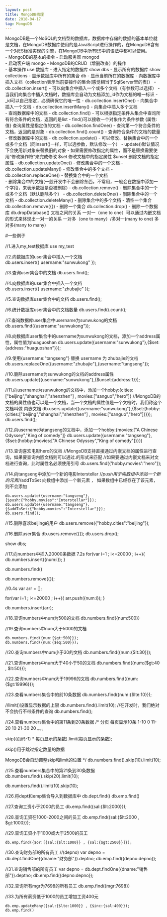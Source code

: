 ```yaml
---
layout: post
title: MongoDB梳理
date: 2018-04-17
tag: MongoDB
---
```


MongoDB是一个NoSQL的文档型的数据库，数据库中存储的数据的基本单位就是文档，在MongoDB数据库使用的是JavaScript进行操作的，在MongoDB含有一个对ES标准实现的引擎，在MongoDB中所有ES中的语法中都可以使用。	
	- MongoDB的基本的指令
		- 启动服务器
			mongod	
		- 启动客户端
			mongo
	- MongoDB的CRUD（增删改查）的操作			
		- 基本操作
			use 数据库
				- 进入指定的数据库
			show dbs
				- 显示所有的数据库
			show collections
				- 显示数据库中所有的集合
			db
				- 显示当前所在的数据库
		- 向数据库中插入文档（collection表示当前要操作的集合(感觉相当于SqlServer里的表)）
			- db.collection.insert()
				- 可以向集合中插入一个或多个文档（有参数可以选择）
				-  当我们向集合中插入文档时，数据库会自动为文档添加_id作为文档的唯一标识
		        - _id可以自己指定，必须确保它的唯一性
			- db.collection.insertOne()
				- 向集合中插入一个文档
			- db.collection.insertMany()
				- 向集合中插入多个文档		
		- 查询数据库中的文档
			- db.collection.find()
				- 可以根据指定条件从集合中查询所有符合条件的文档，返回的是list
				- find()可以接收一个对象作为条件参数 
		            {属性:值} 查询属性是指定值的文档
			- db.collection.findOne()
				- 查询第一个符合条件的文档，返回的是对象
			- db.collection.find().count()
				- 查询符合条件的文档的数量	
		- 修改数据库中的文档
			- db.collection.update()
				- 可以修改、替换集合中的一个或多个文档（同insert()一样，可以选参数，默认修改一个）
				- update()默认情况下会使用新对象来替换旧的对象
		        - 如果需要修改指定的属性，而不是替换需要使用“修改操作符”来完成修改
			        $set 修改文档中的指定属性
		            $unset 删除文档的指定属性
			- db.collection.updateOne()
				- 修改集合中的一个文档
			- db.collection.updateMany()
				- 修改集合中的多个文档
			- db.collection.replaceOne()
			- 替换集合中的一个文档		
			- 删除集合中的文档(一般开发中不会删除东西，不常用，一般会在数据中添加一个字段，来表示数据是否被删除)
			- db.collection.remove()
				- 删除集合中的一个或多个文档（默认删除多个）
			- db.collection.deleteOne()
				- 删除集合中的一个文档
			- db.collection.deleteMany()
				- 删除集合中的多个文档
			- 清空一个集合
				db.collection.remove({})
			- 删除一个集合
				db.collection.drop()
			- 删除一个数据库
				db.dropDatabase()
 文档之间的关系
    一对一（one to one）可以通过内嵌文档的形式来体现出一对一的关系
    一对多（one to many）/多对一(many to one)
    多对多(many to many)
       
  
#一些例子

//1.进入my_test数据库
use my_test

//2.向数据库的user集合中插入一个文档  
db.users.insert({
    username:"sunwukong"
});

//3.查询user集合中的文档
db.users.find();

//4.向数据库的user集合中插入一个文档   
db.users.insert({
    username:"zhubajie"
});
   
//5.查询数据库user集合中的文档
db.users.find();

//6.统计数据库user集合中的文档数量
db.users.find().count();

//7.查询数据库user集合中username为sunwukong的文档
db.users.find({username:"sunwukong"});

//8.向数据库user集合中的username为sunwukong的文档，添加一个address属性，属性值为huaguoshan
db.users.update({username:"sunwukong"},{$set:{address:"huaguoshan"}});


//9.使用{username:"tangseng"} 替换 username 为 zhubajie的文档
db.users.replaceOne({username:"zhubajie"},{username:"tangseng"});    
    
//10.删除username为sunwukong的文档的address属性
db.users.update({username:"sunwukong"},{$unset:{address:1}});


//11.向username为sunwukong的文档中，添加一个hobby:{cities:["beijing","shanghai","shenzhen"] , movies:["sanguo","hero"]}
//MongoDB的文档的属性值也可以是一个文档，当一个文档的属性值是一个文档时，我们称这个文档叫做 内嵌文档
db.users.update({username:"sunwukong"},{$set:{hobby:{cities:["beijing","shanghai","shenzhen"] , movies:["sanguo","hero"]}}});
db.users.find();

//12.向username为tangseng的文档中，添加一个hobby:{movies:["A Chinese Odyssey","King of comedy"]}
db.users.update({username:"tangseng"},
{$set:{hobby:{movies:["A Chinese Odyssey","King of comedy"]}}})

//13.查询喜欢电影hero的文档
//MongoDB支持直接通过内嵌文档的属性进行查询，如果要查询内嵌文档则可以通过.的形式来匹配
//如果要通过内嵌文档来对文档进行查询，此时属性名必须使用引号 
db.users.find({'hobby.movies':"hero"});

//14.向tangseng中添加一个新的电影Interstellar
//$push 用于向数组中添加一个新的元素
//$addToSet 向数组中添加一个新元素 ， 如果数组中已经存在了该元素，则不会添加
```
db.users.update({username:"tangseng"},
{$push:{"hobby.movies":"Interstellar"}});
db.users.update({username:"tangseng"},
{$addToSet:{"hobby.movies":"Interstellar"}});
db.users.find();
```

//15.删除喜欢beijing的用户
db.users.remove({"hobby.cities":"beijing"});

//16.删除user集合
db.users.remove({});
db.users.drop();

show dbs;

//17.向numbers中插入20000条数据 7.2s
for(var i=1 ; i<=20000 ; i++){
    db.numbers.insert({num:i});
}

db.numbers.find()

db.numbers.remove({});


//0.4s
var arr = [];

for(var i=1 ; i<=20000 ; i++){
    arr.push({num:i});
}

db.numbers.insert(arr);

//18.查询numbers中num为500的文档
db.numbers.find({num:500})

//19.查询numbers中num大于5000的文档
```
db.numbers.find({num:{$gt:500}});
db.numbers.find({num:{$eq:500}});
```

//20.查询numbers中num小于30的文档
db.numbers.find({num:{$lt:30}});

//21.查询numbers中num大于40小于50的文档
db.numbers.find({num:{$gt:40 , $lt:50}});

//22.查询numbers中num大于19996的文档
db.numbers.find({num:{$gt:19996}});

//23.查看numbers集合中的前10条数据
db.numbers.find({num:{$lte:10}});

//limit()设置显示数据的上限
db.numbers.find().limit(10);
//在开发时，我们绝对不会执行不带条件的查询
db.numbers.find();

//24.查看numbers集合中的第11条到20条数据
/*
    分页 每页显示10条
        1-10     0
        11-20    10
        21-30    20
        。。。
        
   skip((页码-1) * 每页显示的条数).limit(每页显示的条数);
        
   skip()用于跳过指定数量的数据    
    
   MongoDB会自动调整skip和limit的位置
*/
db.numbers.find().skip(10).limit(10);

//25.查看numbers集合中的第21条到30条数据
db.numbers.find().skip(20).limit(10);

db.numbers.find().limit(10).skip(10);

//26.将dept和emp集合导入到数据库中
db.dept.find()
db.emp.find()

//27.查询工资小于2000的员工
db.emp.find({sal:{$lt:2000}});

//28.查询工资在1000-2000之间的员工
db.emp.find({sal:{$lt:2000 , $gt:1000}});

//29.查询工资小于1000或大于2500的员工
```
db.emp.find({$or:[{sal:{$lt:1000}} , {sal:{$gt:2500}}]});
```

//30.查询财务部的所有员工
//(depno)
var depno = db.dept.findOne({dname:"财务部"}).deptno;
db.emp.find({depno:depno});

//31.查询销售部的所有员工
var depno = db.dept.findOne({dname:"销售部"}).deptno;
db.emp.find({depno:depno});

//32.查询所有mgr为7698的所有员工
db.emp.find({mgr:7698})

//33.为所有薪资低于1000的员工增加工资400元
```
db.emp.updateMany({sal:{$lte:1000}} , {$inc:{sal:400}});
db.emp.find()
```